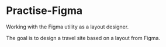 # Practise-Figma
Working with the Figma utility as a layout designer.

The goal is to design a travel site based on a layout from Figma.
